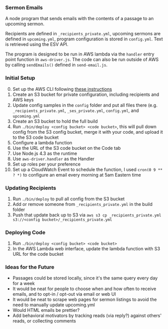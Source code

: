### Sermon Emails

A node program that sends emails with the contents of a passage to an upcoming sermon.

Recipients are defined in `_recipients_private.yml`, upcoming sermons are defined in `upcoming.yml`, program configuration
is stored in `config.yml`.  Text is retrieved using the ESV API.

The program is designed to be run in AWS lambda via the `handler` entry point function in `aws-driver.js`. The code can also be run outside of AWS by calling `sendEmails()` defined in `send-email.js`.

### Initial Setup

 0. Set up the AWS CLI following [these instructions](http://docs.aws.amazon.com/cli/latest/userguide/cli-chap-getting-set-up.html)
 1. Create an S3 bucket for private configuration, including recipients and AWS keys
 2. Update config samples in the `config` folder and put all files there (e.g. `_recipients_private.yml`, `_ses_private.yml`, `config.yml`, and `upcoming.yml`
 3. Create an S3 bucket to hold the full build
 4. Run `./bin/deploy <config bucket> <code bucket>`, this will pull down config from the S3 config bucket, merge it with your code, and upload it to the S3 code bucket
 5. Configure a lambda function
  1. Use the URL of the S3 code bucket on the Code tab
  1. Use Node.js 4.3 as the runtime
  1. Use `aws-driver.handler` as the Handler
  1. Set up roles per your preference
  1. Set up a CloudWatch Event to schedule the function, I used `cron(0 9 ** ? *)` to configure an email every morning at 5am Eastern time

### Updating Recipients

 1. Run `./bin/deploy` to pull all config from the S3 bucket
 2. Add or remove someone from `_recipients_private.yml` in the build folder
 3. Push that update back up to S3 via `aws s3 cp _recipients_private.yml s3://<config bucket>/_recipients_private.yml`

### Deploying Code

 1. Run `./bin/deploy <config bucket> <code bucket>`
 2. In the AWS Lambda web interface, update the lambda function with S3 URL for the code bucket

### Ideas for the Future

 * Passages could be stored locally, since it's the same query every day for a week
 * It would be neat for people to choose when and how often to receive emails, and to opt-in / opt-out via email or web UI
 * It would be neat to scrape web pages for sermon listings to avoid the need to manually update upcoming.yml
 * Would HTML emails be prettier?
 * Add behavioral motivators by tracking reads (via reply?) against others' reads, or collecting comments
